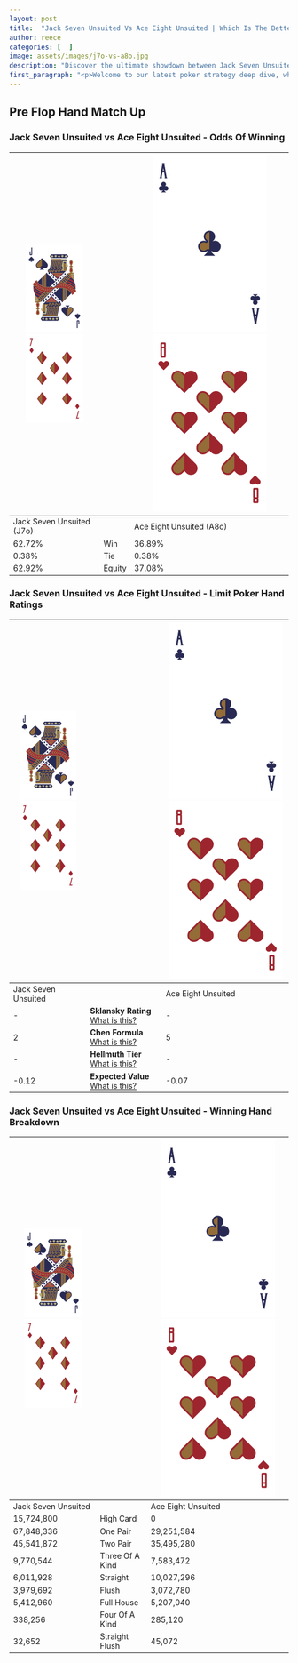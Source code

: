```yaml
---
layout: post
title:  "Jack Seven Unsuited Vs Ace Eight Unsuited | Which Is The Better Hand In Poker? A Complete Guide"
author: reece
categories: [  ]
image: assets/images/j7o-vs-a8o.jpg
description: "Discover the ultimate showdown between Jack Seven Unsuited and Ace Eight Unsuited in poker! Uncover the odds, strategies, and scenarios where one hand triumphs over the other. Get ready to up your poker game with this thrilling analysis."
first_paragraph: "<p>Welcome to our latest poker strategy deep dive, where we're pitting two distinct hands against each other in a high-stakes showdown: Jack Seven Unsuited vs Ace Eight Unsuited.</p><p>In the dynamic world of poker, every decision counts, and knowing which hand holds the upper hand is key to your success at the table.</p><p>In this article, we'll dissect these two hands, explore the scenarios where one dominates the other, and equip you with the knowledge to make strategic choices that can tip the odds in your favor.</p><p>Get ready to unravel the intriguing dynamics of these poker hands and elevate your game to new heights.</p>"
---
```




[comment]: # (sp0)

## Pre Flop Hand Match Up

<div class="table hand-ratings" markdown="1"> 



### Jack Seven Unsuited vs Ace Eight Unsuited - Odds Of Winning


    
| ![image info](assets/images/hand1/J.png) ![image info](assets/images/hand1/7o.png) |  | ![image info](assets/images/hand2/A.png) ![image info](assets/images/hand2/8o.png) |
| -------- | -------- | -------- |
| Jack Seven Unsuited (J7o) |  | Ace Eight Unsuited (A8o) |
| 62.72% | Win | 36.89% |
| 0.38% | Tie | 0.38% |
| 62.92% | Equity | 37.08% |




[comment]: # (sp1)



### Jack Seven Unsuited vs Ace Eight Unsuited - Limit Poker Hand Ratings


    
| ![image info](assets/images/hand1/J.png) ![image info](assets/images/hand1/7o.png) |  | ![image info](assets/images/hand2/A.png) ![image info](assets/images/hand2/8o.png) |
| -------- | -------- | -------- |
| Jack Seven Unsuited |  | Ace Eight Unsuited |
| - | **Sklansky Rating** [What is this?](/sklansky-rating-explained) | - |
| 2 | **Chen Formula** [What is this?](/chen-formula-explained) | 5 |
| - | **Hellmuth Tier** [What is this?](/Hellmuth-tier-explained) | - |
| -0.12 | **Expected Value** [What is this?](/expected-value-explained) | -0.07 |




[comment]: # (sp2)



### Jack Seven Unsuited vs Ace Eight Unsuited - Winning Hand Breakdown


    
| ![image info](assets/images/hand1/J.png) ![image info](assets/images/hand1/7o.png) |  | ![image info](assets/images/hand2/A.png) ![image info](assets/images/hand2/8o.png) |
| -------- | -------- | -------- |
| Jack Seven Unsuited |  | Ace Eight Unsuited |
| 15,724,800 | High Card | 0 |
| 67,848,336 | One Pair | 29,251,584 |
| 45,541,872 | Two Pair | 35,495,280 |
| 9,770,544 | Three Of A Kind | 7,583,472 |
| 6,011,928 | Straight | 10,027,296 |
| 3,979,692 | Flush | 3,072,780 |
| 5,412,960 | Full House | 5,207,040 |
| 338,256 | Four Of A Kind | 285,120 |
| 32,652 | Straight Flush | 45,072 |




[comment]: # (sp3)



</div>

[comment]: # (sp4)



[comment]: # (sp5)

